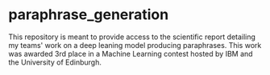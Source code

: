 # paraphrase_generation
This repository is meant to provide access to the scientific report detailing my teams' work on a deep leaning model producing paraphrases. This work was awarded 3rd place in a Machine Learning contest hosted by IBM and the University of Edinburgh.
